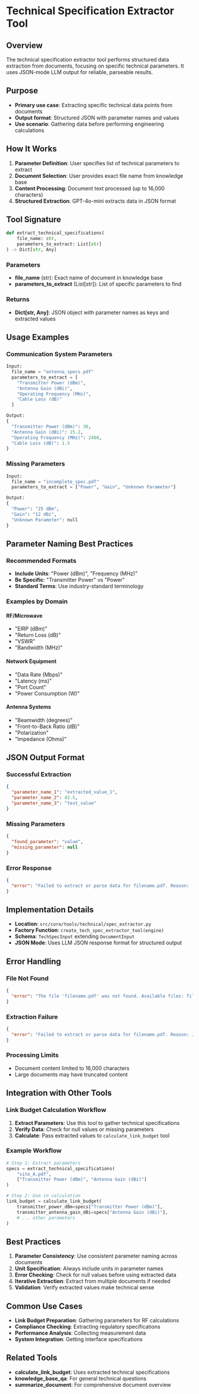 # Technical Specification Extractor Tool

## Overview

The technical specification extractor tool performs structured data extraction from documents, focusing on specific technical parameters. It uses JSON-mode LLM output for reliable, parseable results.

## Purpose

- **Primary use case**: Extracting specific technical data points from documents
- **Output format**: Structured JSON with parameter names and values
- **Use scenario**: Gathering data before performing engineering calculations

## How It Works

1. **Parameter Definition**: User specifies list of technical parameters to extract
2. **Document Selection**: User provides exact file name from knowledge base
3. **Content Processing**: Document text processed (up to 16,000 characters)
4. **Structured Extraction**: GPT-4o-mini extracts data in JSON format

## Tool Signature

```python
def extract_technical_specifications(
    file_name: str, 
    parameters_to_extract: List[str]
) -> Dict[str, Any]
```

### Parameters

- **file_name** (str): Exact name of document in knowledge base
- **parameters_to_extract** (List[str]): List of specific parameters to find

### Returns

- **Dict[str, Any]**: JSON object with parameter names as keys and extracted values

## Usage Examples

### Communication System Parameters
```python
Input:
  file_name = "antenna_specs.pdf"
  parameters_to_extract = [
    "Transmitter Power (dBm)",
    "Antenna Gain (dBi)", 
    "Operating Frequency (MHz)",
    "Cable Loss (dB)"
  ]

Output:
{
  "Transmitter Power (dBm)": 30,
  "Antenna Gain (dBi)": 15.2,
  "Operating Frequency (MHz)": 2400,
  "Cable Loss (dB)": 1.5
}
```

### Missing Parameters
```python
Input:
  file_name = "incomplete_spec.pdf"
  parameters_to_extract = ["Power", "Gain", "Unknown Parameter"]

Output:
{
  "Power": "25 dBm",
  "Gain": "12 dBi",
  "Unknown Parameter": null
}
```

## Parameter Naming Best Practices

### Recommended Formats
- **Include Units**: "Power (dBm)", "Frequency (MHz)"
- **Be Specific**: "Transmitter Power" vs "Power"
- **Standard Terms**: Use industry-standard terminology

### Examples by Domain

#### RF/Microwave
- "EIRP (dBm)"
- "Return Loss (dB)"
- "VSWR"
- "Bandwidth (MHz)"

#### Network Equipment
- "Data Rate (Mbps)"
- "Latency (ms)"
- "Port Count"
- "Power Consumption (W)"

#### Antenna Systems
- "Beamwidth (degrees)"
- "Front-to-Back Ratio (dB)"
- "Polarization"
- "Impedance (Ohms)"

## JSON Output Format

### Successful Extraction
```json
{
  "parameter_name_1": "extracted_value_1",
  "parameter_name_2": 42.5,
  "parameter_name_3": "text_value"
}
```

### Missing Parameters
```json
{
  "found_parameter": "value",
  "missing_parameter": null
}
```

### Error Response
```json
{
  "error": "Failed to extract or parse data for filename.pdf. Reason: [error details]"
}
```

## Implementation Details

- **Location**: `src/core/tools/technical/spec_extractor.py`
- **Factory Function**: `create_tech_spec_extractor_tool(engine)`
- **Schema**: `TechSpecInput` extending `DocumentInput`
- **JSON Mode**: Uses LLM JSON response format for structured output

## Error Handling

### File Not Found
```json
{
  "error": "The file 'filename.pdf' was not found. Available files: file1.pdf, file2.pdf"
}
```

### Extraction Failure
```json
{
  "error": "Failed to extract or parse data for filename.pdf. Reason: JSON parsing failed"
}
```

### Processing Limits
- Document content limited to 16,000 characters
- Large documents may have truncated content

## Integration with Other Tools

### Link Budget Calculation Workflow
1. **Extract Parameters**: Use this tool to gather technical specifications
2. **Verify Data**: Check for null values or missing parameters
3. **Calculate**: Pass extracted values to `calculate_link_budget` tool

### Example Workflow
```python
# Step 1: Extract parameters
specs = extract_technical_specifications(
    "site_A.pdf", 
    ["Transmitter Power (dBm)", "Antenna Gain (dBi)"]
)

# Step 2: Use in calculation
link_budget = calculate_link_budget(
    transmitter_power_dBm=specs["Transmitter Power (dBm)"],
    transmitter_antenna_gain_dBi=specs["Antenna Gain (dBi)"],
    # ... other parameters
)
```

## Best Practices

1. **Parameter Consistency**: Use consistent parameter naming across documents
2. **Unit Specification**: Always include units in parameter names
3. **Error Checking**: Check for null values before using extracted data
4. **Iterative Extraction**: Extract from multiple documents if needed
5. **Validation**: Verify extracted values make technical sense

## Common Use Cases

- **Link Budget Preparation**: Gathering parameters for RF calculations
- **Compliance Checking**: Extracting regulatory specifications
- **Performance Analysis**: Collecting measurement data
- **System Integration**: Getting interface specifications

## Related Tools

- **calculate_link_budget**: Uses extracted technical specifications
- **knowledge_base_qa**: For general technical questions
- **summarize_document**: For comprehensive document overview

